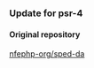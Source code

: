 ### Update for psr-4
#### Original repository
[nfephp-org/sped-da](https://github.com/nfephp-org/sped-da)